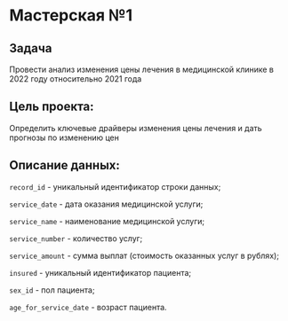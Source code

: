 # Мастерская №1
## Задача
Провести анализ изменения цены лечения в медицинской клинике в 2022 году относительно 2021 года

## Цель проекта:
Определить ключевые драйверы изменения цены лечения и дать прогнозы по изменению цен

## Описание данных:
`record_id` - уникальный идентификатор строки данных;

`service_date` - дата оказания медицинской услуги;

`service_name` - наименование медицинской услуги;

`service_number` - количество услуг;

`service_amount` - сумма выплат (стоимость оказанных услуг в рублях);

`insured` - уникальный идентификатор пациента;

`sex_id` - пол пациента;

`age_for_service_date` - возраст пациента.
